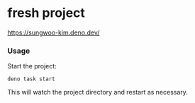 # fresh project

https://sungwoo-kim.deno.dev/

### Usage

Start the project:

```
deno task start
```

This will watch the project directory and restart as necessary.
